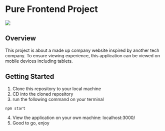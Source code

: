 # Pure Frontend Project
<img src="./screenshot.png" />

## Overview

This project is about a made up company website inspired by another tech company. To ensure viewing experience, this application can be viewed on mobile devices including tablets. 

## Getting Started

1. Clone this repository to your local machine
2. CD into the cloned repository
3. run the following command on your terminal
```
npm start
```
4. View the application on your own machine: localhost:3000/
5. Good to go, enjoy


